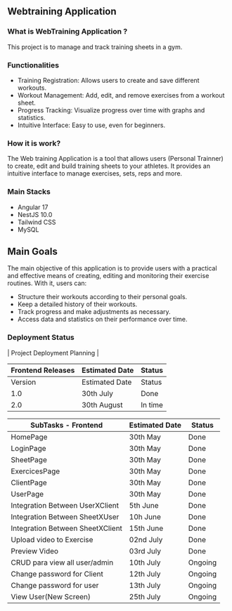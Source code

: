 ## Webtraining Application

### What is WebTraining Application ?

This project is to manage and track training sheets in a gym.

### Functionalities

- Training Registration: Allows users to create and save different workouts.
- Workout Management: Add, edit, and remove exercises from a workout sheet.
- Progress Tracking: Visualize progress over time with graphs and statistics.
- Intuitive Interface: Easy to use, even for beginners.

### How it is work?

The Web training Application is a tool that allows users (Personal Trainner) to create, edit and build training sheets to your athletes. It provides an intuitive interface to manage exercises, sets, reps and more.

### Main Stacks

- Angular 17
- NestJS 10.0
- Tailwind CSS
- MySQL

## Main Goals

The main objective of this application is to provide users with a practical and effective means of creating, editing and monitoring their exercise routines. With it, users can:

- Structure their workouts according to their personal goals.
- Keep a detailed history of their workouts.
- Track progress and make adjustments as necessary.
- Access data and statistics on their performance over time.

### Deployment Status

| Project Deployment Planning |

| Frontend Releases | Estimated Date | Status  |
  |-------------------|----------------|---------|
| Version           | Estimated Date | Status  |
| 1.0               | 30th July      | Done    |
| 2.0               | 30th August    | In time |

| SubTasks - Frontend              | Estimated Date | Status  |
  |----------------------------------|----------------|---------|
| HomePage                         | 30th May       | Done    |
| LoginPage                        | 30th May       | Done    |
| SheetPage                        | 30th May       | Done    |
| ExercicesPage                    | 30th May       | Done    |
| ClientPage                       | 30th May       | Done    |
| UserPage                         | 30th May       | Done    |
| Integration Between UserXClient  | 5th June       | Done    |
| Integration Between SheetXUser   | 10h June       | Done    |
| Integration Between SheetXClient | 15th June      | Done    |
| Upload video to Exercise         | 02nd July      | Done    |
| Preview Video                    | 03rd July      | Done    |
| CRUD para view all user/admin    | 10th July      | Ongoing |
| Change password for Client       | 12th July      | Ongoing |
| Change password for user         | 13th July      | Ongoing |
| View User(New Screen)            | 25th July      | Ongoing |

